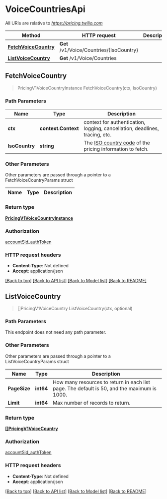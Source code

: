 # VoiceCountriesApi

All URIs are relative to *https://pricing.twilio.com*

Method | HTTP request | Description
------------- | ------------- | -------------
[**FetchVoiceCountry**](VoiceCountriesApi.md#FetchVoiceCountry) | **Get** /v1/Voice/Countries/{IsoCountry} | 
[**ListVoiceCountry**](VoiceCountriesApi.md#ListVoiceCountry) | **Get** /v1/Voice/Countries | 



## FetchVoiceCountry

> PricingV1VoiceCountryInstance FetchVoiceCountry(ctx, IsoCountry)





### Path Parameters


Name | Type | Description
------------- | ------------- | -------------
**ctx** | **context.Context** | context for authentication, logging, cancellation, deadlines, tracing, etc.
**IsoCountry** | **string** | The [ISO country code](http://en.wikipedia.org/wiki/ISO_3166-1_alpha-2) of the pricing information to fetch.

### Other Parameters

Other parameters are passed through a pointer to a FetchVoiceCountryParams struct


Name | Type | Description
------------- | ------------- | -------------

### Return type

[**PricingV1VoiceCountryInstance**](PricingV1VoiceCountryInstance.md)

### Authorization

[accountSid_authToken](../README.md#accountSid_authToken)

### HTTP request headers

- **Content-Type**: Not defined
- **Accept**: application/json

[[Back to top]](#) [[Back to API list]](../README.md#documentation-for-api-endpoints)
[[Back to Model list]](../README.md#documentation-for-models)
[[Back to README]](../README.md)


## ListVoiceCountry

> []PricingV1VoiceCountry ListVoiceCountry(ctx, optional)





### Path Parameters

This endpoint does not need any path parameter.

### Other Parameters

Other parameters are passed through a pointer to a ListVoiceCountryParams struct


Name | Type | Description
------------- | ------------- | -------------
**PageSize** | **int64** | How many resources to return in each list page. The default is 50, and the maximum is 1000.
**Limit** | **int64** | Max number of records to return.

### Return type

[**[]PricingV1VoiceCountry**](PricingV1VoiceCountry.md)

### Authorization

[accountSid_authToken](../README.md#accountSid_authToken)

### HTTP request headers

- **Content-Type**: Not defined
- **Accept**: application/json

[[Back to top]](#) [[Back to API list]](../README.md#documentation-for-api-endpoints)
[[Back to Model list]](../README.md#documentation-for-models)
[[Back to README]](../README.md)

